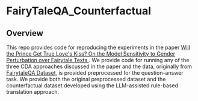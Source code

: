 # FairyTaleQA_Counterfactual

## Overview 

This repo provides code for reproducing the experiments in the paper [Will the Prince Get True Love's Kiss? On the Model Sensitivity to Gender Perturbation over Fairytale Texts
](https://arxiv.org/abs/2310.10865). We provide code for running any of the three CDA approaches discussed in the paper and the data, originally from [FairytaleQA Dataset](https://github.com/uci-soe/FairytaleQAData), is provided preprocessed for the question-answer task. We provide both the original preprocessed dataset and the counterfactual dataset developed using the LLM-assisted rule-based translation approach. 

